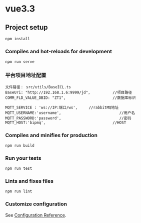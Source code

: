 # vue3.3

## Project setup
```
npm install
```

### Compiles and hot-reloads for development
```
npm run serve
```

### 平台项目地址配置
    文件路径： src/utils/BaseICL.ts
    BaseUri: "http://192.168.1.6:9999/jd",          //项目路径
    COMM_FLD_VALUE_DBID: "ZT1",                     //数据库标识

    MQTT_SERVICE : 'ws://IP:端口/ws',     //rabbitMQ地址
    MQTT_USERNAME:'username',                          //用户名
    MQTT_PASSWORD:'password',                          //密码
    MQTT_HOST:'bipmq',                              //HOST


### Compiles and minifies for production
```
npm run build
```

### Run your tests
```
npm run test
```

### Lints and fixes files
```
npm run lint
```

### Customize configuration
See [Configuration Reference](https://cli.vuejs.org/config/).
